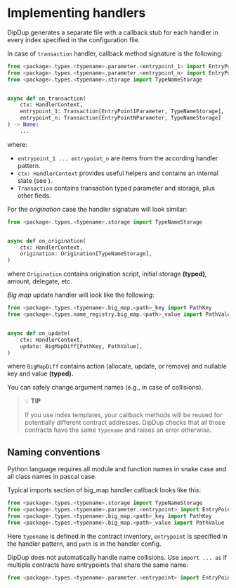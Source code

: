 # Implementing handlers

DipDup generates a separate file with a callback stub for each handler in every index specified in the configuration file.

In case of `transaction` handler, callback method signature is the following:

```python
from <package>.types.<typename>.parameter.<entrypoint_1> import EntryPoint1Parameter
from <package>.types.<typename>.parameter.<entrypoint_n> import EntryPointNParameter
from <package>.types.<typename>.storage import TypeNameStorage


async def on_transaction(
    ctx: HandlerContext,
    entrypoint_1: Transaction[EntryPoint1Parameter, TypeNameStorage],
    entrypoint_n: Transaction[EntryPointNParameter, TypeNameStorage]
) -> None:
    ...
```

where:

* `entrypoint_1 ... entrypoint_n` are items from the according handler pattern.
* `ctx: HandlerContext` provides useful helpers and contains an internal state (see ).
* `Transaction` contains transaction typed parameter and storage, plus other fieds.

For the _origination_ case the handler signature will look similar:

```python
from <package>.types.<typename>.storage import TypeNameStorage


async def on_origination(
    ctx: HandlerContext,
    origination: Origination[TypeNameStorage],
)
```

where `Origination` contains origination script, initial storage **(typed)**, amount, delegate, etc.

_Big map_ update handler will look like the following:

```python
from <package>.types.<typename>.big_map.<path>_key import PathKey
from <package>.types.name_registry.big_map.<path>_value import PathValue


async def on_update(
    ctx: HandlerContext,
    update: BigMapDiff[PathKey, PathValue],
)
```

where `BigMapDiff` contains action (allocate, update, or remove) and nullable key and value **(typed).**

You can safely change argument names (e.g., in case of collisions).

> 💡 **TIP**
>
> If you use index templates, your callback methods will be reused for potentially different contract addresses. DipDup checks that all those contracts have the same `typename` and raises an error otherwise.

## Naming conventions

Python language requires all module and function names in snake case and all class names in pascal case.

Typical imports section of big_map handler callback looks like this:

```python
from <package>.types.<typename>.storage import TypeNameStorage
from <package>.types.<typename>.parameter.<entrypoint> import EntryPointParameter
from <package>.types.<typename>.big_map.<path>_key import PathKey
from <package>.types.<typename>.big_map.<path>_value import PathValue
```

Here `typename` is defined in the contract inventory, `entrypoint` is specified in the handler pattern, and `path` is in the handler config.

DipDup does not automatically handle name collisions. Use `import ... as` if multiple contracts have entrypoints that share the same name:

```python
from <package>.types.<typename>.parameter.<entrypoint> import EntryPointParameter as Alias
```
